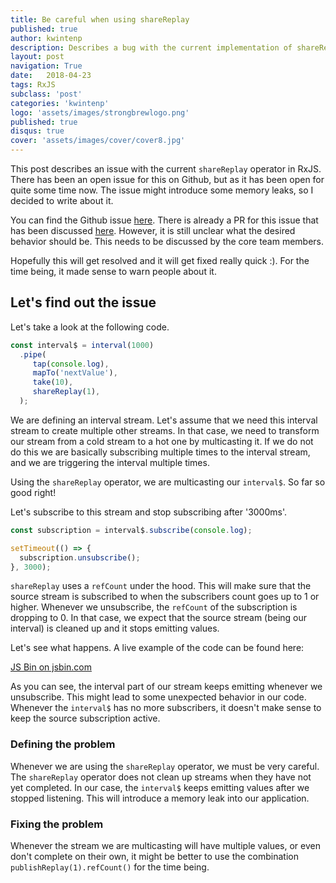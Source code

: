```yaml
---
title: Be careful when using shareReplay
published: true
author: kwintenp
description: Describes a bug with the current implementation of shareReplay
layout: post
navigation: True
date:   2018-04-23
tags: RxJS
subclass: 'post'
categories: 'kwintenp'
logo: 'assets/images/strongbrewlogo.png'
published: true
disqus: true
cover: 'assets/images/cover/cover8.jpg'
---
```

This post describes an issue with the current `shareReplay` operator in RxJS. There has been an open issue for this on Github, but as it has been open for quite some time now. The issue might introduce some memory leaks, so I decided to write about it.

You can find the Github issue <a href="https://github.com/ReactiveX/rxjs/issues/3336" target="_blank">here</a>. There is already a PR for this issue that has been discussed <a href="https://github.com/ReactiveX/rxjs/pull/3354" target="_blank">here</a>. However, it is still unclear what the desired behavior should be. This needs to be discussed by the core team members.

Hopefully this will get resolved and it will get fixed really quick :). For the time being, it made sense to warn people about it.

## Let's find out the issue

Let's take a look at the following code.

```typescript
const interval$ = interval(1000)
  .pipe(
     tap(console.log),
     mapTo('nextValue'),
     take(10),
     shareReplay(1),
  );
```

We are defining an interval stream. Let's assume that we need this interval stream to create multiple other streams. In that case, we need to transform our stream from a cold stream to a hot one by multicasting it. If we do not do this we are basically subscribing multiple times to the interval stream, and we are triggering the interval multiple times.

Using the `shareReplay` operator, we are multicasting our `interval$`. So far so good right!

Let's subscribe to this stream and stop subscribing after '3000ms'. 

```typescript
const subscription = interval$.subscribe(console.log);

setTimeout(() => {
  subscription.unsubscribe();
}, 3000);
```
`shareReplay` uses a `refCount` under the hood. This will make sure that the source stream is subscribed to when the subscribers count goes up to 1 or higher. Whenever we unsubscribe, the `refCount` of the subscription is dropping to 0. In that case, we expect that the source stream (being our interval) is cleaned up and it stops emitting values.

Let's see what happens. A live example of the code can be found here:

<a class="jsbin-embed" href="http://jsbin.com/kocagizoje/embed?js,console">JS Bin on jsbin.com</a><script src="http://static.jsbin.com/js/embed.min.js?4.1.4"></script>

As you can see, the interval part of our stream keeps emitting whenever we unsubscribe. This might lead to some unexpected behavior in our code. Whenever the `interval$` has no more subscribers, it doesn't make sense to keep the source subscription active. 

### Defining the problem

Whenever we are using the `shareReplay` operator, we must be very careful. The `shareReplay` operator does not clean up streams when they have not yet completed. In our case, the `interval$` keeps emitting values after we stopped listening. This will introduce a memory leak into our application.

### Fixing the problem

Whenever the stream we are multicasting will have multiple values, or even don't complete on their own, it might be better to use the combination `publishReplay(1).refCount()` for the time being. 

